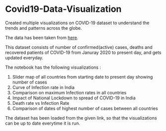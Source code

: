 # Covid19-Data-Visualization

Created multiple visualizations on COVID-19 dataset to understand the trends and patterns across the globe.

The data has been taken from [here](https://raw.githubusercontent.com/datasets/covid-19/master/data/countries-aggregated.csv).

This dataset consists of number of confirmed(active) cases, deaths and recovered patients of COVID-19 from Januray 2020 to present day, and gets updated everyday.

The notebook has the following visualizations :
1. Slider map of all countries from starting date to present day showing number of cases
2. Curve of Infection rate in India 
3. Comparison on maximum Infection rates in all countries
4. Impact of National Lockdown to spread of COVID-19 in India
5. Death rate vs Infection Rate
6. Comparison of dates of highest number of cases between all countries

The dataset has been loaded from the given link, so that the visualizations can be up to date everytime it is run.
